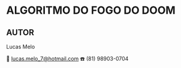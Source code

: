 # ALGORITMO DO FOGO DO DOOM 

## AUTOR

Lucas Melo

:email: lucas.melo_7@hotmail.com
:phone: (81) 98903-0704
